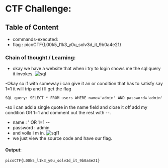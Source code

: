 
# CTF Challenge: 

## Table of Content

- commands-executed:  
- flag : picoCTF{L00k5_l1k3_y0u_solv3d_it_9b0a4e21}


### Chain of thought / Learning:
- okay we have a website that when i try to login shows me the sql query it invokes.
![sql](https://github.com/user-attachments/assets/5465f281-f733-40a0-8ecb-afe0510b64ff)

-Okay so if with someway i can give it an or condition that has to satisfy say 1=1 it will trip and i ll get the flag
```
SQL query: SELECT * FROM users WHERE name='admin' AND password='admin'
```
-so i can add a single quote in the name field and close it off add my condition OR 1=1 and comment out the rest with --. 
- name : ' OR 1=1 --
- password : admin
- and voila i m in. 
![sql1](https://github.com/user-attachments/assets/c8160b42-365c-4f1e-ba3b-4678cf92033c)
- we just view the source code and have our flag. 
#### Output:
```console
picoCTF{L00k5_l1k3_y0u_solv3d_it_9b0a4e21}
``` 
 
 
